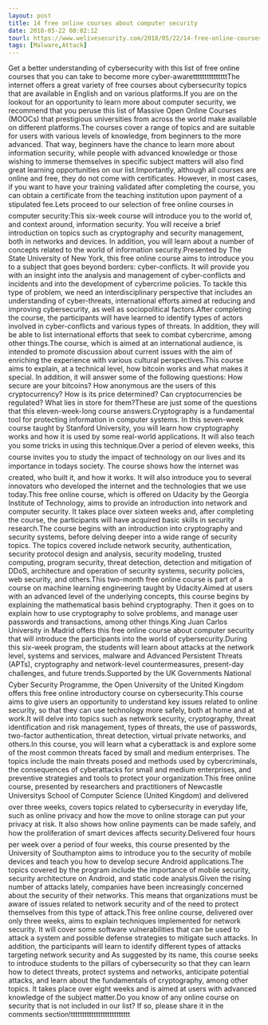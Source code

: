 ```yaml
---
layout: post
title: 14 free online courses about computer security
date: 2018-05-22 00:02:12
tourl: https://www.welivesecurity.com/2018/05/22/14-free-online-courses-computer-security/
tags: [Malware,Attack]
---
```

Get a better understanding of cybersecurity with this list of free online courses that you can take to become more cyber-awaretttttttttttttttThe internet offers a great variety of free courses about cybersecurity topics that are available in English and on various platforms.If you are on the lookout for an opportunity to learn more about computer security, we recommend that you peruse this list of Massive Open Online Courses (MOOCs) that prestigious universities from across the world make available on different platforms.The courses cover a range of topics and are suitable for users with various levels of knowledge, from beginners to the more advanced. That way, beginners have the chance to learn more about information security, while people with advanced knowledge or those wishing to immerse themselves in specific subject matters will also find great learning opportunities on our list.Importantly, although all courses are online and free, they do not come with certificates. However, in most cases, if you want to have your training validated after completing the course, you can obtain a certificate from the teaching institution upon payment of a stipulated fee.Lets proceed to our selection of free online courses in computer security:This six-week course will introduce you to the world of, and context around, information security. You will receive a brief introduction on topics such as cryptography and security management, both in networks and devices. In addition, you will learn about a number of concepts related to the world of information security.Presented by The State University of New York, this free online course aims to introduce you to a subject that goes beyond borders: cyber-conflicts. It will provide you with an insight into the analysis and management of cyber-conflicts and incidents and into the development of cybercrime policies. To tackle this type of problem, we need an interdisciplinary perspective that includes an understanding of cyber-threats, international efforts aimed at reducing and improving cybersecurity, as well as sociopolitical factors.After completing the course, the participants will have learned to identify types of actors involved in cyber-conflicts and various types of threats. In addition, they will be able to list international efforts that seek to combat cybercrime, among other things.The course, which is aimed at an international audience, is intended to promote discussion about current issues with the aim of enriching the experience with various cultural perspectives.This course aims to explain, at a technical level, how bitcoin works and what makes it special. In addition, it will answer some of the following questions: How secure are your bitcoins? How anonymous are the users of this cryptocurrency? How is its price determined? Can cryptocurrencies be regulated? What lies in store for them?These are just some of the questions that this eleven-week-long course answers.Cryptography is a fundamental tool for protecting information in computer systems. In this seven-week course taught by Stanford University, you will learn how cryptography works and how it is used by some real-world applications. It will also teach you some tricks in using this technique.Over a period of eleven weeks, this course invites you to study the impact of technology on our lives and its importance in todays society. The course shows how the internet was created, who built it, and how it works. It will also introduce you to several innovators who developed the internet and the technologies that we use today.This free online course, which is offered on Udacity by the Georgia Institute of Technology, aims to provide an introduction into network and computer security. It takes place over sixteen weeks and, after completing the course, the participants will have acquired basic skills in security research.The course begins with an introduction into cryptography and security systems, before delving deeper into a wide range of security topics. The topics covered include network security, authentication, security protocol design and analysis, security modeling, trusted computing, program security, threat detection, detection and mitigation of DDoS, architecture and operation of security systems, security policies, web security, and others.This two-month free online course is part of a course on machine learning engineering taught by Udacity.Aimed at users with an advanced level of the underlying concepts, this course begins by explaining the mathematical basis behind cryptography. Then it goes on to explain how to use cryptography to solve problems, and manage user passwords and transactions, among other things.King Juan Carlos University in Madrid offers this free online course about computer security that will introduce the participants into the world of cybersecurity.During this six-week program, the students will learn about attacks at the network level, systems and services, malware and Advanced Persistent Threats (APTs), cryptography and network-level countermeasures, present-day challenges, and future trends.Supported by the UK Governments National Cyber Security Programme, the Open University of the United Kingdom offers this free online introductory course on cybersecurity.This course aims to give users an opportunity to understand key issues related to online security, so that they can use technology more safely, both at home and at work.It will delve into topics such as network security, cryptography, threat identification and risk management, types of threats, the use of passwords, two-factor authentication, threat detection, virtual private networks, and others.In this course, you will learn what a cyberattack is and explore some of the most common threats faced by small and medium enterprises. The topics include the main threats posed and methods used by cybercriminals, the consequences of cyberattacks for small and medium enterprises, and preventive strategies and tools to protect your organization.This free online course, presented by researchers and practitioners of Newcastle Universitys School of Computer Science (United Kingdom) and delivered over three weeks, covers topics related to cybersecurity in everyday life, such as online privacy and how the move to online storage can put your privacy at risk. It also shows how online payments can be made safely, and how the proliferation of smart devices affects security.Delivered four hours per week over a period of four weeks, this course presented by the University of Southampton aims to introduce you to the security of mobile devices and teach you how to develop secure Android applications.The topics covered by the program include the importance of mobile security, security architecture on Android, and static code analysis.Given the rising number of attacks lately, companies have been increasingly concerned about the security of their networks. This means that organizations must be aware of issues related to network security and of the need to protect themselves from this type of attack.This free online course, delivered over only three weeks, aims to explain techniques implemented for network security. It will cover some software vulnerabilities that can be used to attack a system and possible defense strategies to mitigate such attacks. In addition, the participants will learn to identify different types of attacks targeting network security and As suggested by its name, this course seeks to introduce students to the pillars of cybersecurity so that they can learn how to detect threats, protect systems and networks, anticipate potential attacks, and learn about the fundamentals of cryptography, among other topics. It takes place over eight weeks and is aimed at users with advanced knowledge of the subject matter.Do you know of any online course on security that is not included in our list? If so, please share it in the comments section!tttttttttttttttttttttttttt